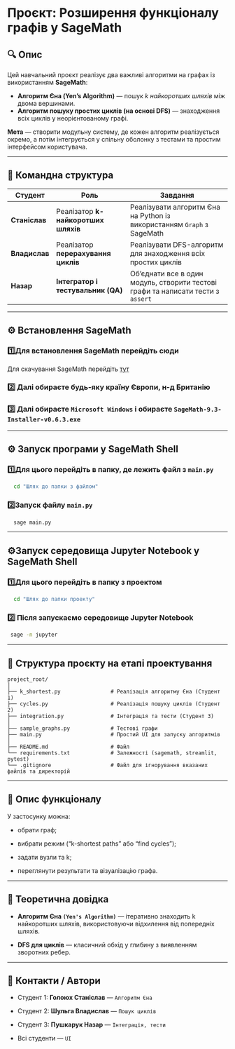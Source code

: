 # Проєкт: Розширення функціоналу графів у SageMath

## 🔍 Опис
Цей навчальний проєкт реалізує два важливі алгоритми на графах із використанням **SageMath**:

- **Алгоритм Єна (Yen’s Algorithm)** — пошук *k найкоротших шляхів* між двома вершинами.
- **Алгоритм пошуку простих циклів (на основі DFS)** — знаходження всіх циклів у неорієнтованому графі.

**Мета** — створити модульну систему, де кожен алгоритм реалізується окремо, а потім інтегрується у спільну оболонку з тестами та простим інтерфейсом користувача.

---

## 👥 Командна структура

| Студент | Роль | Завдання |
|----------|------|-----------|
| **Станіслав** | Реалізатор **k-найкоротших шляхів** | Реалізувати алгоритм Єна на Python із використанням `Graph` з SageMath |
| **Владислав** | Реалізатор **перерахування циклів** | Реалізувати DFS-алгоритм для знаходження всіх простих циклів |
| **Назар** | **Інтегратор і тестувальник (QA)** | Об’єднати все в один модуль, створити тестові графи та написати тести з `assert` |

---

## ⚙️ Встановлення SageMath

### 1️⃣Для встановлення **SageMath** перейдіть сюди
Для скачування SageMath перейдіть [тут](https://www.sagemath.org/download.html)

### 2️⃣ Далі обираєте будь-яку країну Європи, н-д Британію

### 3️⃣ Далі обираєте `Microsoft Windows` і обираєте `SageMath-9.3-Installer-v0.6.3.exe`

---

## ⚙️ Запуск програми у SageMath Shell

### 1️⃣Для цього перейдіть в папку, де лежить файл з `main.py`
```bash
  cd "Шлях до папки з файлом"
```

### 2️⃣Запуск файлу `main.py`

```bash
  sage main.py
```

---

## ⚙️Запуск середовища Jupyter Notebook у SageMath Shell

### 1️⃣Для цього перейдіть в папку з проектом
```bash
  cd "Шлях до папки проекту"
```

### 2️⃣ Після запускаємо середовище Jupyter Notebook
```bash
 sage -n jupyter
```
---

## 🧱 Структура проєкту на етапі проектування
```
project_root/
│
├── k_shortest.py                # Реалізація алгоритму Єна (Студент 1)
├── cycles.py                    # Реалізація пошуку циклів (Студент 2)
├── integration.py               # Інтеграція та тести (Студент 3)
│
├── sample_graphs.py             # Тестові графи
├── main.py                      # Простий UI для запуску алгоритмів
│
├── README.md                    # Файл 
└── requirements.txt             # Залежності (sagemath, streamlit, pytest)
└── .gitignore                   # Файл для ігнорування вказаних файлів та директорій
```

---

## 🧩 Опис функціоналу

У застосунку можна:

- обрати граф;

- вибрати режим (“k-shortest paths” або “find cycles”);

- задати вузли та k;

- переглянути результати та візуалізацію графа.

---

## 🧠 Теоретична довідка

- **Алгоритм Єна `(Yen's Algorithm)`** — ітеративно знаходить k найкоротших шляхів, використовуючи відхилення від попередніх шляхів.

- **DFS для циклів** — класичний обхід у глибину з виявленням зворотних ребер.

---

## 💬 Контакти / Автори

- Студент 1: **Голоюх Станіслав** — `Алгоритм Єна`

- Студент 2: **Шульга Владислав** — `Пошук циклів`

- Студент 3: **Пушкарук Назар** — `Інтеграція, тести`

- Всі студенти — `UI` 
